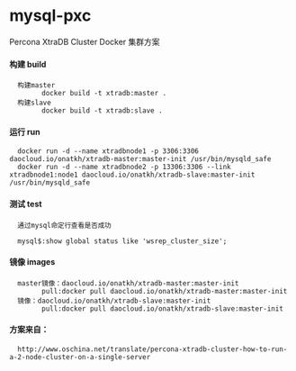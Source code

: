 # mysql-pxc
Percona XtraDB Cluster Docker 集群方案

#### 构建 build
      构建master
            docker build -t xtradb:master .
      构建slave
            docker build -t xtradb:slave .
#### 运行 run
      docker run -d --name xtradbnode1 -p 3306:3306 daocloud.io/onatkh/xtradb-master:master-init /usr/bin/mysqld_safe
      docker run -d --name xtradbnode2 -p 13306:3306 --link xtradbnode1:node1 daocloud.io/onatkh/xtradb-slave:master-init /usr/bin/mysqld_safe
#### 测试 test
      通过mysql命定行查看是否成功
      
      mysql$:show global status like 'wsrep_cluster_size';
#### 镜像 images
      master镜像：daocloud.io/onatkh/xtradb-master:master-init
            pull:docker pull daocloud.io/onatkh/xtradb-master:master-init
      镜像：daocloud.io/onatkh/xtradb-slave:master-init
            pull:docker pull daocloud.io/onatkh/xtradb-slave:master-init
      
####  方案来自：
      http://www.oschina.net/translate/percona-xtradb-cluster-how-to-run-a-2-node-cluster-on-a-single-server
